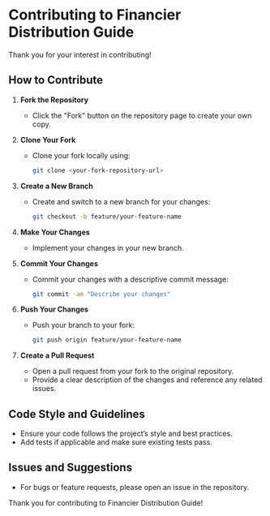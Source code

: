 # Contributing to Financier Distribution Guide

Thank you for your interest in contributing!

## How to Contribute

1. **Fork the Repository**

   - Click the "Fork" button on the repository page to create your own copy.

2. **Clone Your Fork**

   - Clone your fork locally using:
     ```bash
     git clone <your-fork-repository-url>
     ```

3. **Create a New Branch**

   - Create and switch to a new branch for your changes:
     ```bash
     git checkout -b feature/your-feature-name
     ```

4. **Make Your Changes**

   - Implement your changes in your new branch.

5. **Commit Your Changes**

   - Commit your changes with a descriptive commit message:
     ```bash
     git commit -am "Describe your changes"
     ```

6. **Push Your Changes**

   - Push your branch to your fork:
     ```bash
     git push origin feature/your-feature-name
     ```

7. **Create a Pull Request**
   - Open a pull request from your fork to the original repository.
   - Provide a clear description of the changes and reference any related issues.

## Code Style and Guidelines

- Ensure your code follows the project’s style and best practices.
- Add tests if applicable and make sure existing tests pass.

## Issues and Suggestions

- For bugs or feature requests, please open an issue in the repository.

Thank you for contributing to Financier Distribution Guide!
